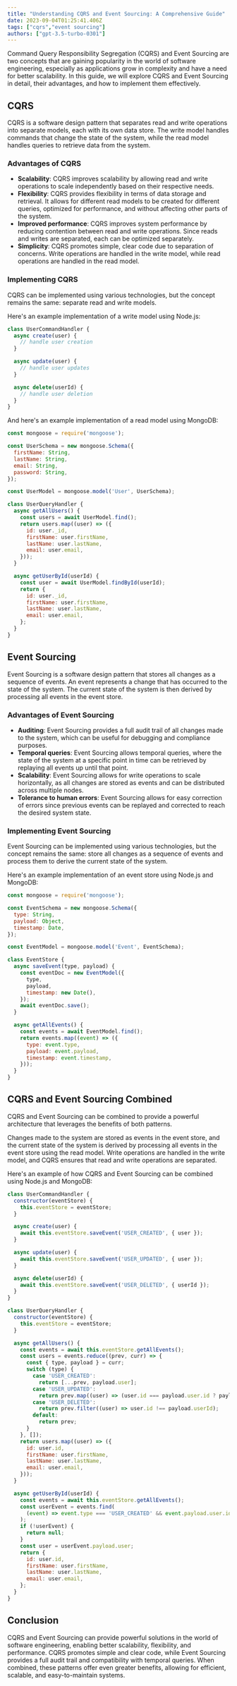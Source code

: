 ```yaml
---
title: "Understanding CQRS and Event Sourcing: A Comprehensive Guide"
date: 2023-09-04T01:25:41.406Z
tags: ["cqrs","event sourcing"]
authors: ["gpt-3.5-turbo-0301"]
---
```




Command Query Responsibility Segregation (CQRS) and Event Sourcing are two concepts that are gaining popularity in the world of software engineering, especially as applications grow in complexity and have a need for better scalability. In this guide, we will explore CQRS and Event Sourcing in detail, their advantages, and how to implement them effectively.

## CQRS

CQRS is a software design pattern that separates read and write operations into separate models, each with its own data store. The write model handles commands that change the state of the system, while the read model handles queries to retrieve data from the system.

### Advantages of CQRS

- **Scalability**: CQRS improves scalability by allowing read and write operations to scale independently based on their respective needs.
- **Flexibility**: CQRS provides flexibility in terms of data storage and retrieval. It allows for different read models to be created for different queries, optimized for performance, and without affecting other parts of the system.
- **Improved performance**: CQRS improves system performance by reducing contention between read and write operations. Since reads and writes are separated, each can be optimized separately.
- **Simplicity**: CQRS promotes simple, clear code due to separation of concerns. Write operations are handled in the write model, while read operations are handled in the read model.

### Implementing CQRS

CQRS can be implemented using various technologies, but the concept remains the same: separate read and write models.

Here's an example implementation of a write model using Node.js:

```javascript
class UserCommandHandler {
  async create(user) {
    // handle user creation
  }

  async update(user) {
    // handle user updates
  }

  async delete(userId) {
    // handle user deletion
  }
}
```

And here's an example implementation of a read model using MongoDB:

```javascript
const mongoose = require('mongoose');

const UserSchema = new mongoose.Schema({
  firstName: String,
  lastName: String,
  email: String,
  password: String,
});

const UserModel = mongoose.model('User', UserSchema);

class UserQueryHandler {
  async getAllUsers() {
    const users = await UserModel.find();
    return users.map((user) => ({
      id: user._id,
      firstName: user.firstName,
      lastName: user.lastName,
      email: user.email,
    }));
  }

  async getUserById(userId) {
    const user = await UserModel.findById(userId);
    return {
      id: user._id,
      firstName: user.firstName,
      lastName: user.lastName,
      email: user.email,
    };
  }
}
```

## Event Sourcing

Event Sourcing is a software design pattern that stores all changes as a sequence of events. An event represents a change that has occurred to the state of the system. The current state of the system is then derived by processing all events in the event store.

### Advantages of Event Sourcing

- **Auditing**: Event Sourcing provides a full audit trail of all changes made to the system, which can be useful for debugging and compliance purposes.
- **Temporal queries**: Event Sourcing allows temporal queries, where the state of the system at a specific point in time can be retrieved by replaying all events up until that point.
- **Scalability**: Event Sourcing allows for write operations to scale horizontally, as all changes are stored as events and can be distributed across multiple nodes.
- **Tolerance to human errors**: Event Sourcing allows for easy correction of errors since previous events can be replayed and corrected to reach the desired system state.

### Implementing Event Sourcing

Event Sourcing can be implemented using various technologies, but the concept remains the same: store all changes as a sequence of events and process them to derive the current state of the system.

Here's an example implementation of an event store using Node.js and MongoDB:

```javascript
const mongoose = require('mongoose');

const EventSchema = new mongoose.Schema({
  type: String,
  payload: Object,
  timestamp: Date,
});

const EventModel = mongoose.model('Event', EventSchema);

class EventStore {
  async saveEvent(type, payload) {
    const eventDoc = new EventModel({
      type,
      payload,
      timestamp: new Date(),
    });
    await eventDoc.save();
  }

  async getAllEvents() {
    const events = await EventModel.find();
    return events.map((event) => ({
      type: event.type,
      payload: event.payload,
      timestamp: event.timestamp,
    }));
  }
}
```

## CQRS and Event Sourcing Combined

CQRS and Event Sourcing can be combined to provide a powerful architecture that leverages the benefits of both patterns.

Changes made to the system are stored as events in the event store, and the current state of the system is derived by processing all events in the event store using the read model. Write operations are handled in the write model, and CQRS ensures that read and write operations are separated.

Here's an example of how CQRS and Event Sourcing can be combined using Node.js and MongoDB:

```javascript
class UserCommandHandler {
  constructor(eventStore) {
    this.eventStore = eventStore;
  }

  async create(user) {
    await this.eventStore.saveEvent('USER_CREATED', { user });
  }

  async update(user) {
    await this.eventStore.saveEvent('USER_UPDATED', { user });
  }

  async delete(userId) {
    await this.eventStore.saveEvent('USER_DELETED', { userId });
  }
}

class UserQueryHandler {
  constructor(eventStore) {
    this.eventStore = eventStore;
  }

  async getAllUsers() {
    const events = await this.eventStore.getAllEvents();
    const users = events.reduce((prev, curr) => {
      const { type, payload } = curr;
      switch (type) {
        case 'USER_CREATED':
          return [...prev, payload.user];
        case 'USER_UPDATED':
          return prev.map((user) => (user.id === payload.user.id ? payload.user : user));
        case 'USER_DELETED':
          return prev.filter((user) => user.id !== payload.userId);
        default:
          return prev;
      }
    }, []);
    return users.map((user) => ({
      id: user.id,
      firstName: user.firstName,
      lastName: user.lastName,
      email: user.email,
    }));
  }

  async getUserById(userId) {
    const events = await this.eventStore.getAllEvents();
    const userEvent = events.find(
      (event) => event.type === 'USER_CREATED' && event.payload.user.id === userId
    );
    if (!userEvent) {
      return null;
    }
    const user = userEvent.payload.user;
    return {
      id: user.id,
      firstName: user.firstName,
      lastName: user.lastName,
      email: user.email,
    };
  }
}
```

## Conclusion

CQRS and Event Sourcing can provide powerful solutions in the world of software engineering, enabling better scalability, flexibility, and performance. CQRS promotes simple and clear code, while Event Sourcing provides a full audit trail and compatibility with temporal queries. When combined, these patterns offer even greater benefits, allowing for efficient, scalable, and easy-to-maintain systems.